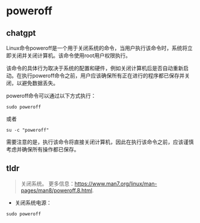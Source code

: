 # poweroff 
## chatgpt 
Linux命令poweroff是一个用于关闭系统的命令，当用户执行该命令时，系统将立即关闭并关闭计算机。该命令使用root用户权限执行。

该命令的具体行为取决于系统的配置和硬件，例如关闭计算机后是否自动重新启动。在执行poweroff命令之前，用户应该确保所有正在进行的程序都已保存并关闭，以避免数据丢失。

poweroff命令可以通过以下方式执行：

```
sudo poweroff
```

或者

```
su -c "poweroff"
```

需要注意的是，执行该命令将直接关闭计算机，因此在执行该命令之前，应该谨慎考虑并确保所有操作都已保存。 

## tldr 
 
> 关闭系统。
> 更多信息：<https://www.man7.org/linux/man-pages/man8/poweroff.8.html>.

- 关闭系统电源：

`sudo poweroff`
